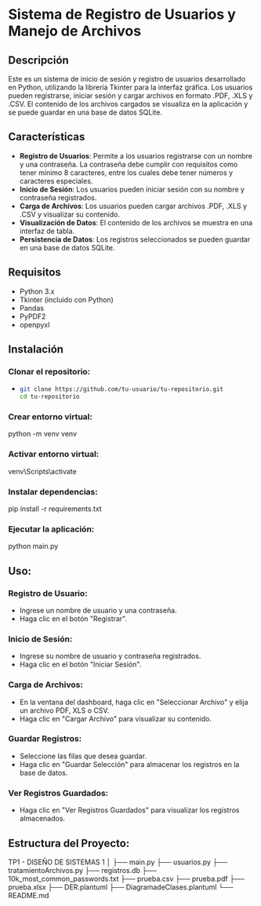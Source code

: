 # Sistema de Registro de Usuarios y Manejo de Archivos

## Descripción

Este es un sistema de inicio de sesión y registro de usuarios desarrollado en Python, utilizando la librería Tkinter para la interfaz gráfica. Los usuarios pueden registrarse, iniciar sesión y cargar archivos en formato .PDF, .XLS y .CSV. El contenido de los archivos cargados se visualiza en la aplicación y se puede guardar en una base de datos SQLite.

## Características

- **Registro de Usuarios**: Permite a los usuarios registrarse con un nombre y una contraseña. La contraseña debe cumplir con requisitos como tener mínimo 8 caracteres, entre los cuales debe tener números y caracteres especiales.
- **Inicio de Sesión**: Los usuarios pueden iniciar sesión con su nombre y contraseña registrados.
- **Carga de Archivos**: Los usuarios pueden cargar archivos .PDF, .XLS y .CSV y visualizar su contenido.
- **Visualización de Datos**: El contenido de los archivos se muestra en una interfaz de tabla.
- **Persistencia de Datos**: Los registros seleccionados se pueden guardar en una base de datos SQLite.

## Requisitos

- Python 3.x
- Tkinter (incluido con Python)
- Pandas
- PyPDF2
- openpyxl

## Instalación

### Clonar el repositorio:

-  ```bash
   git clone https://github.com/tu-usuario/tu-repositorio.git
   cd tu-repositorio

### **Crear entorno virtual:**

   python -m venv venv

### Activar entorno virtual:

   venv\Scripts\activate

### Instalar dependencias:

   pip install -r requirements.txt

### Ejecutar la aplicación:

   python main.py
 
## Uso:

### Registro de Usuario:
- Ingrese un nombre de usuario y una contraseña.
- Haga clic en el botón "Registrar".

### Inicio de Sesión:
- Ingrese su nombre de usuario y contraseña registrados.
- Haga clic en el botón "Iniciar Sesión".

### Carga de Archivos:
- En la ventana del dashboard, haga clic en "Seleccionar Archivo" y elija un archivo PDF, XLS o CSV.
- Haga clic en "Cargar Archivo" para visualizar su contenido.

### Guardar Registros:
- Seleccione las filas que desea guardar.
- Haga clic en "Guardar Selección" para almacenar los registros en la base de datos.

### Ver Registros Guardados:
- Haga clic en "Ver Registros Guardados" para visualizar los registros almacenados.

## Estructura del Proyecto:

TP1 - DISEÑO DE SISTEMAS 1
│
├── main.py
├── usuarios.py
├── tratamientoArchivos.py
├── registros.db
├── 10k_most_common_passwords.txt
├── prueba.csv
├── prueba.pdf
├── prueba.xlsx
├── DER.plantuml
├── DiagramadeClases.plantuml
└── README.md


